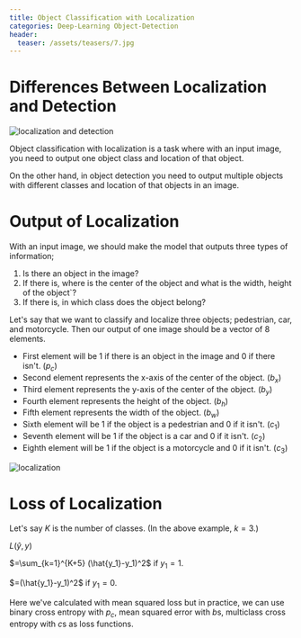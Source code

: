 ```yaml
---
title: Object Classification with Localization
categories: Deep-Learning Object-Detection
header:
  teaser: /assets/teasers/7.jpg
---
```


# Differences Between Localization and Detection

![localization and detection](https://lh3.googleusercontent.com/EaoqW5CbLqDibcxtYI6BlE5QQxaILPHpMANtx0NM18f2VWqZ2dUgMw7Q-A4d5zCAcS2QDCT9-Qs96E2T-h4ILnEmQmKne7-mFBioQFLqhE8L2mdfrzpsHhH4Kz7D_Rgu6S5EZRgvdQ=w2400)

Object classification with localization is a task where with an input image, you need to output one object class and location of that object.

On the other hand, in object detection you need to output multiple objects with different classes and location of that objects in an image.

# Output of Localization

With an input image, we should make the model that outputs three types of information;
1. Is there an object in the image?
2. If there is, where is the center of the object and what is the width, height of the object`?
3. If there is, in which class does the object belong?

Let's say that we want to classify and localize three objects; pedestrian, car, and motorcycle. Then our output of one image should be a vector of 8 elements.

* First element will be 1 if there is an object in the image and 0 if there isn't. ($p_c$)
* Second element represents the x-axis of the center of the object. ($b_x$)
* Third element represents the y-axis of the center of the object. ($b_y$)
* Fourth element represents the height of the object. ($b_h$)
* Fifth element represents the width of the object. ($b_w$)
* Sixth element will be 1 if the object is a pedestrian and 0 if it isn't. ($c_1$)
* Seventh element will be 1 if the object is a car and 0 if it isn't. ($c_2$)
* Eighth element will be 1 if the object is a motorcycle and 0 if it isn't. ($c_3$)

![localization](https://lh3.googleusercontent.com/ZsbWrEDd3RkbKWbqWW3mgQmYQj5wsgJW7RGPEEs3ccQ5ZG25RURogoaIinvJWpdCdOPthiiskkZgRNxYVDSo6rbvbtOtyaJTdGakfhKk5gPYEaLUIGq0ZHAoSTPwh8U2LhOg0YVXcQ=w2400)

# Loss of Localization

Let's say $K$ is the number of classes. (In the above example, $k=3$.)

$L(\hat{y},y)$

$=\sum_{k=1}^{K+5} (\hat{y_1}-y_1)^2$ if $y_1=1$.

$=(\hat{y_1}-y_1)^2$ if $y_1=0$.

Here we've calculated with mean squared loss but in practice, we can use binary cross entropy with $p_c$, mean squared error with $b$s, multiclass cross entropy with $c$s as loss functions.
